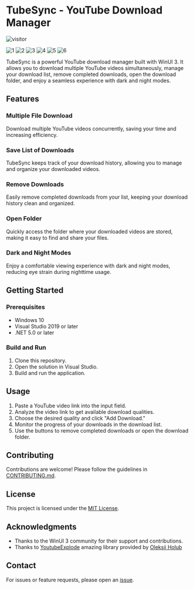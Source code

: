 # TubeSync - YouTube Download Manager
<p align="left"><img src="https://visitor-badge.laobi.icu/badge?page_id=manusoft.Youtube-Downloader" alt="visitor" style="max-width: 100%;"></p>

![1](https://github.com/manusoft/youtube-downloader-desktop/assets/83714923/0a9b2640-f70a-4b89-bf5a-d2d3f56687b8)
![2](https://github.com/manusoft/youtube-downloader-desktop/assets/83714923/ef0a8b3a-72a2-4788-a393-a863f486594e)
![3](https://github.com/manusoft/youtube-downloader-desktop/assets/83714923/4863451c-fcab-4b1e-89aa-aaed68a6b5f2)
![4](https://github.com/manusoft/youtube-downloader-desktop/assets/83714923/84b42851-a4e6-4d68-942b-25e5ce96d254)
![5](https://github.com/manusoft/youtube-downloader-desktop/assets/83714923/428dec7f-2454-4eab-b5b9-6d8b0376a420)
![6](https://github.com/manusoft/youtube-downloader-desktop/assets/83714923/6deb1a35-9f8b-4d86-a3f2-4e0afc702fb3)

TubeSync is a powerful YouTube download manager built with WinUI 3. It allows you to download multiple YouTube videos simultaneously, manage your download list, remove completed downloads, open the download folder, and enjoy a seamless experience with dark and night modes.

## Features

### Multiple File Download
Download multiple YouTube videos concurrently, saving your time and increasing efficiency.

### Save List of Downloads
TubeSync keeps track of your download history, allowing you to manage and organize your downloaded videos.

### Remove Downloads
Easily remove completed downloads from your list, keeping your download history clean and organized.

### Open Folder
Quickly access the folder where your downloaded videos are stored, making it easy to find and share your files.

### Dark and Night Modes
Enjoy a comfortable viewing experience with dark and night modes, reducing eye strain during nighttime usage.

## Getting Started

### Prerequisites
- Windows 10
- Visual Studio 2019 or later
- .NET 5.0 or later

### Build and Run
1. Clone this repository.
2. Open the solution in Visual Studio.
3. Build and run the application.

## Usage

1. Paste a YouTube video link into the input field.
2. Analyze the video link to get available download qualities.
3. Choose the desired quality and click "Add Download."
4. Monitor the progress of your downloads in the download list.
5. Use the buttons to remove completed downloads or open the download folder.

## Contributing

Contributions are welcome! Please follow the guidelines in [CONTRIBUTING.md](CONTRIBUTING.md).

## License

This project is licensed under the [MIT License](LICENSE.txt).

## Acknowledgments

- Thanks to the WinUI 3 community for their support and contributions.
- Thanks to [YoutubeExplode](https://github.com/Tyrrrz/YoutubeExplode) amazing library provided by [Oleksii Holub](https://github.com/Tyrrrz)

## Contact

For issues or feature requests, please open an [issue](https://github.com/manusoft/Youtube-Downloader/issues).
